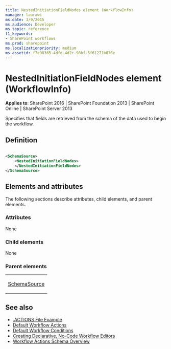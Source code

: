 ```yaml
---
title: NestedInitiationFieldNodes element (WorkflowInfo)
manager: laurawi
ms.date: 3/9/2015
ms.audience: Developer
ms.topic: reference
f1_keywords:
- SharePoint workflows
ms.prod: sharepoint
ms.localizationpriority: medium
ms.assetid: f7e98365-4dfd-4d2c-98bf-5f61271b876e
---
```


# NestedInitiationFieldNodes element (WorkflowInfo)

**Applies to**: SharePoint 2016 | SharePoint Foundation 2013 | SharePoint Online | SharePoint Server 2013

Specifies that fields are retrieved from the schema of the data used to begin the workflow.

## Definition

```XML

<SchemaSource>
    <NestedInitiationFieldNodes>
    </NestedInitiationFieldNodes>
</SchemaSource>
```

## Elements and attributes

The following sections describe attributes, child elements, and parent elements.

### Attributes

None

### Child elements

None

### Parent elements

<table>
<colgroup>
<col width="100%" />
</colgroup>
<tbody>
<tr class="odd">
<td align="left"><p><a href="schemasource-element-workflowinfo.md">SchemaSource</a></p></td>
</tr>
</tbody>
</table>

## See also

- [.ACTIONS File Example](actions-file-example-workflowinfo.md)
- [Default Workflow Actions](default-workflow-actions-workflowinfo.md)
- [Default Workflow Conditions](default-workflow-conditions-workflowinfo.md)
- [Creating Declarative, No-Code Workflow Editors](https://msdn.microsoft.com/library/office/bb417436.aspx)
- [Workflow Actions Schema Overview](https://msdn.microsoft.com/library/office/bb897626.aspx)








